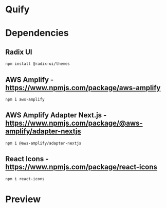 # Quify

# Dependencies

## Radix UI
    npm install @radix-ui/themes

## AWS Amplify - https://www.npmjs.com/package/aws-amplify
    npm i aws-amplify

## AWS Amplify Adapter Next.js - https://www.npmjs.com/package/@aws-amplify/adapter-nextjs
    npm i @aws-amplify/adapter-nextjs

## React Icons - https://www.npmjs.com/package/react-icons
    npm i react-icons


# Preview

